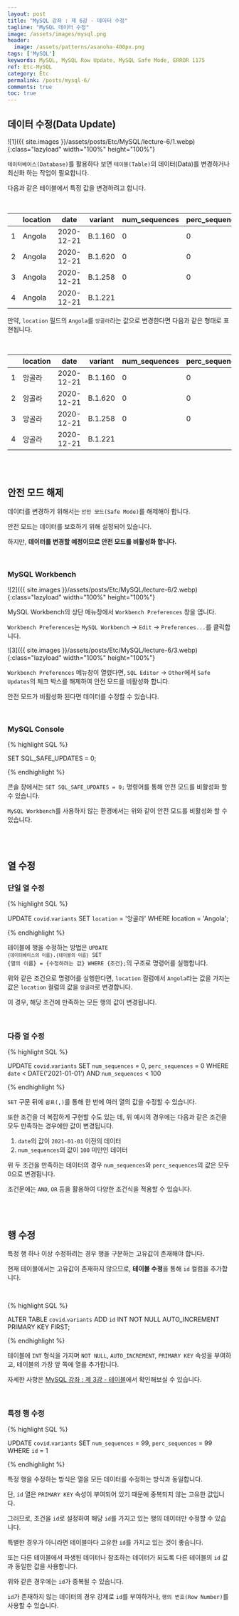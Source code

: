 ```yaml
---
layout: post
title: "MySQL 강좌 : 제 6강 - 데이터 수정"
tagline: "MySQL 데이터 수정"
image: /assets/images/mysql.png
header:
  image: /assets/patterns/asanoha-400px.png
tags: ['MySQL']
keywords: MySQL, MySQL Row Update, MySQL Safe Mode, ERROR 1175
ref: Etc-MySQL
category: Etc
permalink: /posts/mysql-6/
comments: true
toc: true
---
```


## 데이터 수정(Data Update)

![1]({{ site.images }}/assets/posts/Etc/MySQL/lecture-6/1.webp){:class="lazyload" width="100%" height="100%"}

`데이터베이스(Database)`를 활용하다 보면 `테이블(Table)`의 데이터(Data)를 변경하거나 최신화 하는 작업이 필요합니다.

다음과 같은 테이블에서 특정 값을 변경하려고 합니다.

<br>

| | location | date |	variant | num_sequences | perc_sequences | num_sequences_total |
| :---: | --- | --- | --- | --- | --- | --- |
| 1 | Angola | 2020-12-21 | B.1.160 | 0 | 0 | 93 |
| 2 | Angola | 2020-12-21 | B.1.620 | 0 | 0 | 93 |
| 3 | Angola | 2020-12-21 | B.1.258 | 0 | 0 | 93 |
| 4 | Angola | 2020-12-21 | B.1.221 |  |  | 93 |

만약, `location` 필드의 `Angola`를 `앙골라`라는 값으로 변경한다면 다음과 같은 형태로 표현됩니다.

<br>

| | location | date |	variant | num_sequences | perc_sequences | num_sequences_total |
| :---: | --- | --- | --- | --- | --- | --- |
| 1 | 앙골라 | 2020-12-21 | B.1.160 | 0 | 0 | 93 |
| 2 | 앙골라 | 2020-12-21 | B.1.620 | 0 | 0 | 93 |
| 3 | 앙골라 | 2020-12-21 | B.1.258 | 0 | 0 | 93 |
| 4 | 앙골라 | 2020-12-21 | B.1.221 |  |  | 93 |

<br>
<br>

## 안전 모드 해제

데이터를 변경하기 위해서는 `안전 모드(Safe Mode)`를 해제해야 합니다.

안전 모드는 데이터를 보호하기 위해 설정되어 있습니다.

하지만, **데이터를 변경할 예정이므로 안전 모드를 비활성화 합니다.**

<br>

### MySQL Workbench

![2]({{ site.images }}/assets/posts/Etc/MySQL/lecture-6/2.webp){:class="lazyload" width="100%" height="100%"}

MySQL Workbench의 상단 메뉴창에서 `Workbench Preferences` 창을 엽니다.

`Workbench Preferences`는 `MySQL Workbench` → `Edit` → `Preferences...`를 클릭합니다.

![3]({{ site.images }}/assets/posts/Etc/MySQL/lecture-6/3.webp){:class="lazyload" width="100%" height="100%"}

`Workbench Preferences` 메뉴창이 열렸다면, `SQL Editor` → `Other`에서 `Safe Updates`의 체크 박스를 해제하여 안전 모드를 비활성화 합니다.

안전 모드가 비활성화 된다면 데이터를 수정할 수 있습니다.

<br>

### MySQL Console

{% highlight SQL %}

SET SQL_SAFE_UPDATES = 0;

{% endhighlight %}

콘솔 창에서는 `SET SQL_SAFE_UPDATES = 0;` 명령어를 통해 안전 모드를 비활성화 할 수 있습니다.

`MySQL Workbench`를 사용하지 않는 환경에서는 위와 같이 안전 모드를 비활성화 할 수 있습니다.

<br>
<br>

## 열 수정

### 단일 열 수정

{% highlight SQL %}

UPDATE `covid`.`variants` 
SET 
    `location` = '앙골라'
WHERE
    location = 'Angola';

{% endhighlight %}

테이블에 행을 수정하는 방법은 <code>UPDATE `{데이터베이스의 이름}`.`{테이블의 이름}` SET {열의 이름} = {수정하려는 값} WHERE {조건};</code>의 구조로 명령어를 실행합니다.

위와 같은 조건으로 명령어를 실행한다면, `location` 컬럼에서 `Angola`라는 값을 가지는 값은 `location` 컬럼의 값을 `앙골라`로 변경합니다.

이 경우, 해당 조건에 만족하는 모든 행의 값이 변경됩니다.

<br>

### 다중 열 수정

{% highlight SQL %}

UPDATE `covid`.`variants` 
SET 
    `num_sequences` = 0,
    `perc_sequences` = 0
WHERE
    `date` < DATE('2021-01-01')
AND `num_sequences` < 100

{% endhighlight %}

`SET` 구문 뒤에 `쉼표(,)`를 통해 한 번에 여러 열의 값을 수정할 수 있습니다.

또한 조건을 더 복잡하게 구현할 수도 있는 데, 위 예시의 경우에는 다음과 같은 조건을 모두 만족하는 경우에만 값이 변경됩니다.

1. `date`의 값이 `2021-01-01` 이전의 데이터
2. `num_sequences`의 값이 `100` 미만인 데이터

위 두 조건을 만족하는 데이터의 경우 `num_sequences`와 `perc_sequences`의 값은 모두 0으로 변경됩니다.

조건문에는 `AND`, `OR` 등을 활용하여 다양한 조건식을 적용할 수 있습니다.

<br>
<br>

## 행 수정

특정 행 하나 이상 수정하려는 경우 행을 구분하는 고유값이 존재해야 합니다.

현재 테이블에서는 고유값이 존재하지 않으므로, **테이블 수정**을 통해 `id` 컬럼을 추가합니다.

<br>

{% highlight SQL %}

ALTER TABLE `covid`.`variants` ADD `id` INT NOT NULL AUTO_INCREMENT PRIMARY KEY FIRST;

{% endhighlight %}

테이블에 `INT` 형식을 가지며 `NOT NULL`, `AUTO_INCREMENT`, `PRIMARY KEY` 속성을 부여하고, 테이블의 가장 앞 쪽에 열를 추가합니다.

자세한 사항은 [MySQL 강좌 : 제 3강 - 테이블][3강]에서 확인해보실 수 있습니다.

<br>

### 특정 행 수정

{% highlight SQL %}

UPDATE `covid`.`variants` 
SET 
    `num_sequences` = 99,
    `perc_sequences` = 99
WHERE
    `id` = 1

{% endhighlight %}

특정 행을 수정하는 방식은 열을 모든 데이터를 수정하는 방식과 동일합니다.

단, `id` 열은 `PRIMARY KEY` 속성이 부여되어 있기 때문에 중복되지 않는 고유한 값입니다.

그러므로, 조건을 `id`로 설정하여 해당 `id`를 가지고 있는 행의 데이터만 수정할 수 있습니다.

특별한 경우가 아니라면 테이블마다 고유한 `id`를 가지고 있는 것이 좋습니다.

또는 다른 테이블에서 파생된 데이터나 참조하는 데이터가 되도록 다른 테이블의 `id` 값과 동일한 값을 사용합니다.

위와 같은 경우에는 `id`가 중복될 수 있습니다.

`id`가 존재하지 않는 데이터의 경우 강제로 `id`를 부여하거나, `행의 번호(Row Number)`를 사용할 수 있습니다.

[3강]: https://076923.github.io/posts/mysql-3/#%EC%97%B4-%EC%B6%94%EA%B0%80
